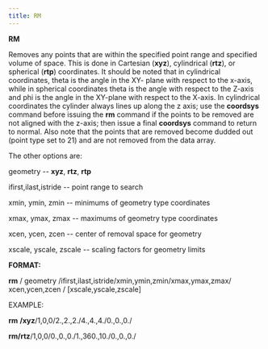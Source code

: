 ```yaml
---
title: RM
---
```


 **RM**

  Removes any points that are within the specified point range and
  specified volume of space. This is done in Cartesian (**xyz**),
  cylindrical (**rtz**), or spherical (**rtp**) coordinates. It should
  be noted that in cylindrical coordinates, theta is the angle in the
  XY- plane with respect to the x-axis, while in spherical coordinates
  theta is the angle with respect to the Z-axis and phi is the angle
  in the XY-plane with respect to the X-axis. In cylindrical
  coordinates the cylinder always lines up along the z axis; use the
  **coordsys** command before issuing the **rm** command if the points
  to be removed are not aligned with the z-axis; then issue a final
  **coordsys** command to return to normal. Also note that the points
  that are removed become dudded out (point type set to 21) and are
  not removed from the data array.
 
  The other options are:
 
  geometry -- **xyz**, **rtz**, **rtp**

  ifirst,ilast,istride -- point range to search

  xmin, ymin, zmin -- minimums of geometry type coordinates

  xmax, ymax, zmax -- maximums of geometry type coordinates

  xcen, ycen, zcen -- center of removal space for geometry

  xscale, yscale, zscale -- scaling factors for geometry limits

 **FORMAT:**

  **rm** / geometry
  /ifirst,ilast,istride/xmin,ymin,zmin/xmax,ymax,zmax/ xcen,ycen,zcen
  / [xscale,yscale,zscale]

 EXAMPLE:

 **rm** **/xyz**/1,0,0/2.,2.,2./4.,4.,4./0.,0.,0./

 **rm/rtz**/1,0,0/0.,0.,0./1.,360.,10./0.,0.,0./
